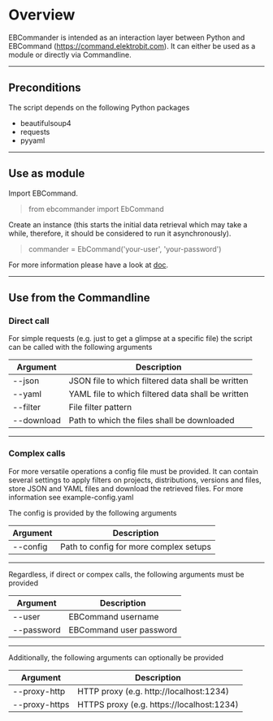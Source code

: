 # Overview
EBCommander is intended as an interaction layer between Python and EBCommand (https://command.elektrobit.com). It can either be used as a module or directly via Commandline.

---

## Preconditions
The script depends on the following Python packages
- beautifulsoup4
- requests
- pyyaml

---

## Use as module
Import EBCommand.
> from ebcommander import EbCommand

Create an instance (this starts the initial data retrieval which may take a while, therefore, it should be considered to run it asynchronously).
> commander = EbCommand('your-user', 'your-password')

For more information please have a look at [doc](https://htmlpreview.github.io/?https://github.com/monstermichl/ebcommander/blob/master/doc/ebcommander/ebcommander.html).

---

## Use from the Commandline
### Direct call
For simple requests (e.g. just to get a glimpse at a specific file) the script can be called with the following arguments

| Argument   | Description                                       |
|------------|---------------------------------------------------|
| --json     | JSON file to which filtered data shall be written |
| --yaml     | YAML file to which filtered data shall be written |
| --filter   | File filter pattern                               |
| --download | Path to which the files shall be downloaded       |

---

### Complex calls
For more versatile operations a config file must be provided. It can contain several settings to apply filters on projects, distributions, versions and files, store JSON and YAML files and download the retrieved files. For more information see example-config.yaml

The config is provided by the following arguments

| Argument   | Description                            |
|------------|----------------------------------------|
| --config   | Path to config for more complex setups |

---

Regardless, if direct or compex calls, the following arguments must be provided

| Argument   | Description             |
|------------|-------------------------|
| --user     | EBCommand username      |
| --password | EBCommand user password |

---

Additionally, the following arguments can optionally be provided

| Argument      | Description                               |
|---------------|-------------------------------------------|
| --proxy-http  | HTTP proxy  (e.g. http://localhost:1234)  |
| --proxy-https | HTTPS proxy (e.g. https://localhost:1234) |
